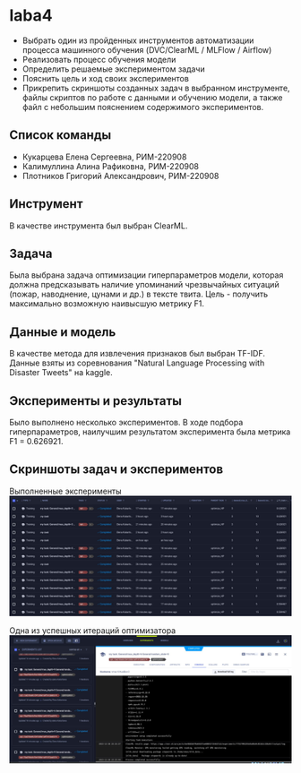 # laba4
- Выбрать один из пройденных инструментов автоматизации процесса машинного обучения (DVC/ClearML / MLFlow / Airflow)
- Реализовать процесс обучения модели
- Определить решаемые экспериментом задачи
- Пояснить цель и ход своих экспериментов
- Прикрепить скриншоты созданных задач в выбранном инструменте, файлы скриптов  по работе с данными и обучению модели, а также файл с небольшим пояснением содержимого экспериментов.
## Список команды
- Кукарцева Елена Сергеевна, РИМ-220908
- Калимуллина Алина Рафиковна, РИМ-220908
- Плотников Григорий Александрович, РИМ-220908
## Инструмент
В качестве инструмента был выбран ClearML.
## Задача
Была выбрана задача оптимизации гиперпараметров модели, которая должна предсказывать наличие упоминаний чрезвычайных ситуаций (пожар, наводнение, цунами и др.) в тексте твита. Цель - получить максимально возможную наивысшую метрику F1.
## Данные и модель
В качестве метода для извлечения признаков был выбран TF-IDF. Данные взяты из соревнования "Natural Language Processing with Disaster Tweets" на kaggle.
## Эксперименты и результаты
Было выполнено несколько экспериментов. В ходе подбора гиперпараметров, наилучшим результатом эксперимента была метрика F1 = 0.626921.
## Скриншоты задач и экспериментов
Выполненные эксперименты
![img_2.png](assets/img_2.png)

Одна из успешных итераций оптимизатора 
![img_3.png](assets/img_3.png)
